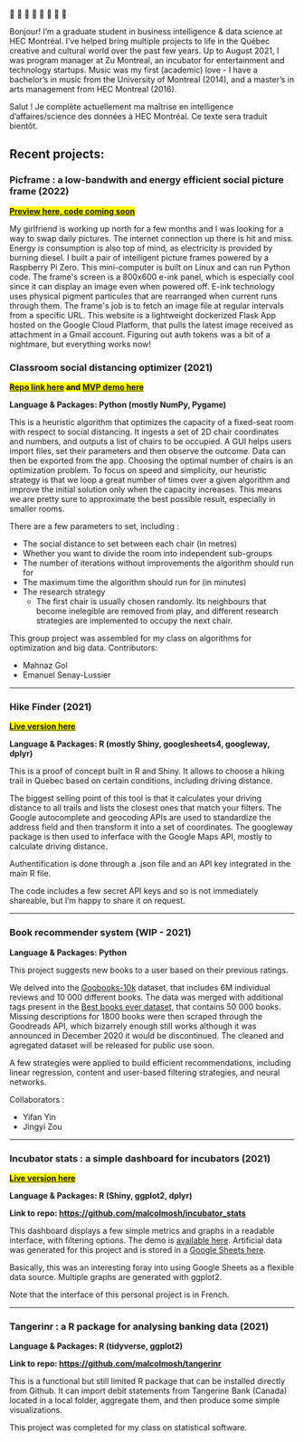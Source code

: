 
🎺 💾 🎺 💾 🎺 💾 🎺 💾

Bonjour! I’m a graduate student in business intelligence & data science at HEC Montréal. I’ve
helped bring multiple projects to life in the Québec creative and
cultural world over the past few years. Up to August 2021, I was program
manager at Zu Montreal, an incubator for entertainment and technology startups.
Music was my first (academic) love - I have a bachelor’s in music from
the University of Montreal (2014), and a master’s in arts management
from HEC Montreal (2016).

Salut ! Je complète actuellement ma maîtrise en intelligence
d’affaires/science des données à HEC Montréal. Ce texte sera traduit bientôt. 

## Recent projects:

### Picframe : a low-bandwith and energy efficient social picture frame (2022)

<mark>**[Preview here, code coming soon](https://imgur.com/a/MYn9hwH)**</mark>

My girlfriend is working up north for a few months and I was looking for a way to swap daily pictures. The internet connection up there is hit and miss. Energy is consumption is also top of mind, as electricity is provided by burning diesel. I built a pair of intelligent picture frames powered by a Raspberry Pi Zero. This mini-computer is built on Linux and can run Python code. The frame's screen is a 800x600 e-ink panel, which is especially cool since it can display an image even when powered off. E-ink technology uses physical pigment particules that are rearranged when current runs through them. The frame's job is to fetch an image file at regular intervals from a specific URL. This website is a lightweight dockerized Flask App hosted on the Google Cloud Platform, that pulls the latest image received as attachment in a Gmail account. Figuring out auth tokens was a bit of a nightmare, but everything works now!

### Classroom social distancing optimizer (2021)

<mark>**[Repo link here](https://github.com/malcolmosh/OptimisateurSalle_Roomoptimizer) and [MVP demo here](https://drive.google.com/file/d/1kjVVkmxG69WFMAlaeD2n95OjaNGSkrfZ/view?usp=sharing)**</mark>

**Language & Packages: Python (mostly NumPy, Pygame)**

This is a heuristic algorithm that optimizes the capacity of a
fixed-seat room with respect to social distancing. It ingests a set of
2D chair coordinates and numbers, and outputs a list of chairs to be
occupied. A GUI helps users import files, set their parameters and then observe the outcome. Data can then be exported from the app. Choosing the optimal number of chairs is an optimization problem. To focus on speed and simplicity, our heuristic strategy is that we loop a great number of times over a given algorithm and improve the initial solution only when the capacity increases. This means we are pretty sure to approximate the best possible result, especially in smaller rooms. 

There are a few parameters to set, including :

-   The social distance to set between each chair (in metres)
-   Whether you want to divide the room into independent sub-groups
-   The number of iterations without improvements the algorithm should run for
-   The maximum time the algorithm should run for (in minutes)
-   The research strategy
    -   The first chair is usually chosen randomly. Its neighbours that become inelegible are removed from play, and different research strategies are implemented to occupy the next chair. 

This group project was assembled for my class on algorithms for
optimization and big data. Contributors:

-   Mahnaz Gol
-   Emanuel Senay-Lussier

------------------------------------------------------------------------

### Hike Finder (2021)

<mark>**[Live version
here](https://osimhan.shinyapps.io/hikeapp/)**</mark>

**Language & Packages: R (mostly Shiny, googlesheets4, googleway,
dplyr)**

This is a proof of concept built in R and Shiny. It allows to choose a
hiking trail in Quebec based on certain conditions, including driving
distance.

The biggest selling point of this tool is that it calculates your
driving distance to all trails and lists the closest ones that match
your filters. The Google autocomplete and geocoding APIs are used to
standardize the address field and then transform it into a set of
coordinates. The googleway package is then used to inferface with the
Google Maps API, mostly to calculate driving distance.

Authentification is done through a .json file and an API key integrated
in the main R file.

The code includes a few secret API keys and so is not immediately
shareable, but I’m happy to share it on request.

------------------------------------------------------------------------

### Book recommender system (WIP - 2021)

**Language & Packages: Python**

This project suggests new books to a user based on their previous
ratings.

We delved into the
[Goobooks-10k](https://github.com/zygmuntz/goodbooks-10k) dataset, that
includes 6M individual reviews and 10 000 different books. The data was
merged with additional tags present in the [Best books ever
dataset](https://zenodo.org/record/4265096#.YY2Zny3pPUI), that contains
50 000 books. Missing descriptions for 1800 books were then scraped
through the Goodreads API, which bizarrely enough still works although
it was announced in December 2020 it would be discontinued. The cleaned
and agregated dataset will be released for public use soon.

A few strategies were applied to build efficient recommendations, including linear regression, content and user-based filtering strategies, and neural networks.

Collaborators :

-   Yifan Yin
-   Jingyi Zou

------------------------------------------------------------------------

### Incubator stats : a simple dashboard for incubators (2021)

<mark>**[Live version
here](https://osimhan.shinyapps.io/incubator_dashboard/)**</mark>

**Language & Packages: R (Shiny, ggplot2, dplyr)**

**Link to repo: <https://github.com/malcolmosh/incubator_stats>**

This dashboard displays a few simple metrics and graphs in a readable
interface, with filtering options. The demo is [available
here](https://osimhan.shinyapps.io/incubator_dashboard/). Artificial
data was generated for this project and is stored in a [Google Sheets
here](https://docs.google.com/spreadsheets/d/1WFewCMyHGIhMgSNVD6vfElNVoEvY_duGKipdkK97K0Q/edit?usp=sharing).

Basically, this was an interesting foray into using Google Sheets as a
flexible data source. Multiple graphs are generated with ggplot2.

Note that the interface of this personal project is in French.

------------------------------------------------------------------------

### Tangerinr : a R package for analysing banking data (2021)

**Language & Packages: R (tidyverse, ggplot2)**

**Link to repo: <https://github.com/malcolmosh/tangerinr>**

This is a functional but still limited R package that can be installed
directly from Github. It can import debit statements from Tangerine Bank
(Canada) located in a local folder, aggregate them, and then produce
some simple visualizations.

This project was completed for my class on statistical software.
